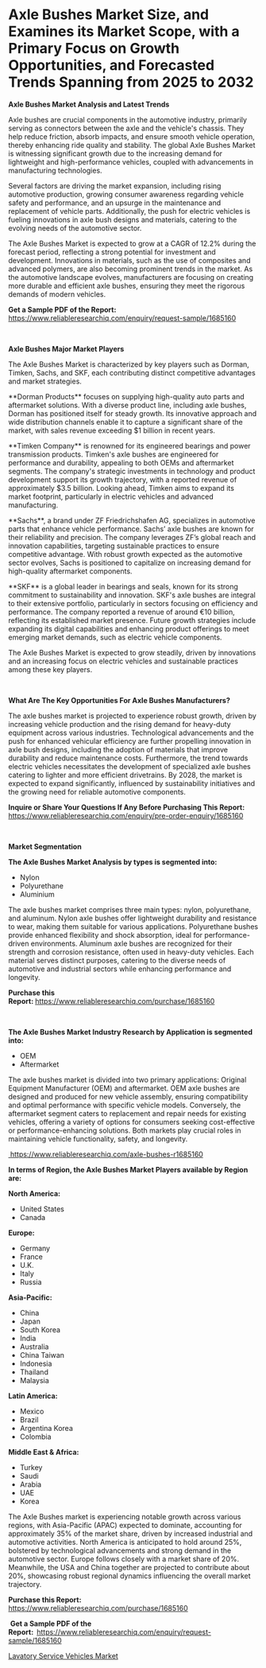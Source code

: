 <p><h1>Axle Bushes Market Size, and Examines its Market Scope, with a Primary Focus on Growth Opportunities, and Forecasted Trends Spanning from 2025 to 2032</h1></p><p><strong>Axle Bushes Market Analysis and Latest Trends</strong></p>
<p><p>Axle bushes are crucial components in the automotive industry, primarily serving as connectors between the axle and the vehicle's chassis. They help reduce friction, absorb impacts, and ensure smooth vehicle operation, thereby enhancing ride quality and stability. The global Axle Bushes Market is witnessing significant growth due to the increasing demand for lightweight and high-performance vehicles, coupled with advancements in manufacturing technologies.</p><p>Several factors are driving the market expansion, including rising automotive production, growing consumer awareness regarding vehicle safety and performance, and an upsurge in the maintenance and replacement of vehicle parts. Additionally, the push for electric vehicles is fueling innovations in axle bush designs and materials, catering to the evolving needs of the automotive sector. </p><p>The Axle Bushes Market is expected to grow at a CAGR of 12.2% during the forecast period, reflecting a strong potential for investment and development. Innovations in materials, such as the use of composites and advanced polymers, are also becoming prominent trends in the market. As the automotive landscape evolves, manufacturers are focusing on creating more durable and efficient axle bushes, ensuring they meet the rigorous demands of modern vehicles.</p></p>
<p><strong>Get a Sample PDF of the Report:&nbsp;</strong> <a href="https://www.reliableresearchiq.com/enquiry/request-sample/1685160?utm_campaign=3076&utm_medium=2&utm_source=Github&utm_content=ia&utm_term=30032025&utm_id=axle-bushes">https://www.reliableresearchiq.com/enquiry/request-sample/1685160</a></p>
<p>&nbsp;</p>
<p><strong>Axle Bushes Major Market Players</strong></p>
<p><p>The Axle Bushes Market is characterized by key players such as Dorman, Timken, Sachs, and SKF, each contributing distinct competitive advantages and market strategies.</p><p>**Dorman Products** focuses on supplying high-quality auto parts and aftermarket solutions. With a diverse product line, including axle bushes, Dorman has positioned itself for steady growth. Its innovative approach and wide distribution channels enable it to capture a significant share of the market, with sales revenue exceeding $1 billion in recent years.</p><p>**Timken Company** is renowned for its engineered bearings and power transmission products. Timken's axle bushes are engineered for performance and durability, appealing to both OEMs and aftermarket segments. The company's strategic investments in technology and product development support its growth trajectory, with a reported revenue of approximately $3.5 billion. Looking ahead, Timken aims to expand its market footprint, particularly in electric vehicles and advanced manufacturing.</p><p>**Sachs**, a brand under ZF Friedrichshafen AG, specializes in automotive parts that enhance vehicle performance. Sachs’ axle bushes are known for their reliability and precision. The company leverages ZF’s global reach and innovation capabilities, targeting sustainable practices to ensure competitive advantage. With robust growth expected as the automotive sector evolves, Sachs is positioned to capitalize on increasing demand for high-quality aftermarket components.</p><p>**SKF** is a global leader in bearings and seals, known for its strong commitment to sustainability and innovation. SKF's axle bushes are integral to their extensive portfolio, particularly in sectors focusing on efficiency and performance. The company reported a revenue of around €10 billion, reflecting its established market presence. Future growth strategies include expanding its digital capabilities and enhancing product offerings to meet emerging market demands, such as electric vehicle components.</p><p>The Axle Bushes Market is expected to grow steadily, driven by innovations and an increasing focus on electric vehicles and sustainable practices among these key players.</p></p>
<p>&nbsp;</p>
<p><strong>What Are The Key Opportunities For Axle Bushes Manufacturers?</strong></p>
<p><p>The axle bushes market is projected to experience robust growth, driven by increasing vehicle production and the rising demand for heavy-duty equipment across various industries. Technological advancements and the push for enhanced vehicular efficiency are further propelling innovation in axle bush designs, including the adoption of materials that improve durability and reduce maintenance costs. Furthermore, the trend towards electric vehicles necessitates the development of specialized axle bushes catering to lighter and more efficient drivetrains. By 2028, the market is expected to expand significantly, influenced by sustainability initiatives and the growing need for reliable automotive components.</p></p>
<p><strong>Inquire or Share Your Questions If Any Before Purchasing This Report:</strong> <a href="https://www.reliableresearchiq.com/enquiry/pre-order-enquiry/1685160?utm_campaign=3076&utm_medium=2&utm_source=Github&utm_content=ia&utm_term=30032025&utm_id=axle-bushes">https://www.reliableresearchiq.com/enquiry/pre-order-enquiry/1685160</a></p>
<p>&nbsp;</p>
<p><strong>Market Segmentation</strong></p>
<p><strong>The Axle Bushes Market Analysis by types is segmented into:</strong></p>
<p><ul><li>Nylon</li><li>Polyurethane</li><li>Aluminium</li></ul></p>
<p><p>The axle bushes market comprises three main types: nylon, polyurethane, and aluminum. Nylon axle bushes offer lightweight durability and resistance to wear, making them suitable for various applications. Polyurethane bushes provide enhanced flexibility and shock absorption, ideal for performance-driven environments. Aluminum axle bushes are recognized for their strength and corrosion resistance, often used in heavy-duty vehicles. Each material serves distinct purposes, catering to the diverse needs of automotive and industrial sectors while enhancing performance and longevity.</p></p>
<p><strong>Purchase this Report:&nbsp;</strong><a href="https://www.reliableresearchiq.com/purchase/1685160?utm_campaign=3076&utm_medium=2&utm_source=Github&utm_content=ia&utm_term=30032025&utm_id=axle-bushes">https://www.reliableresearchiq.com/purchase/1685160</a></p>
<p>&nbsp;</p>
<p><strong>The Axle Bushes Market Industry Research by Application is segmented into:</strong></p>
<p><ul><li>OEM</li><li>Aftermarket</li></ul></p>
<p><p>The axle bushes market is divided into two primary applications: Original Equipment Manufacturer (OEM) and aftermarket. OEM axle bushes are designed and produced for new vehicle assembly, ensuring compatibility and optimal performance with specific vehicle models. Conversely, the aftermarket segment caters to replacement and repair needs for existing vehicles, offering a variety of options for consumers seeking cost-effective or performance-enhancing solutions. Both markets play crucial roles in maintaining vehicle functionality, safety, and longevity.</p></p>
<p><a href="https://www.reliableresearchiq.com/axle-bushes-r1685160?utm_campaign=3076&utm_medium=2&utm_source=Github&utm_content=ia&utm_term=30032025&utm_id=axle-bushes">&nbsp;https://www.reliableresearchiq.com/axle-bushes-r1685160</a></p>
<p><strong>In terms of Region, the Axle Bushes Market Players available by Region are:</strong></p>
<p>
    <p> <strong> North America: </strong>
        <ul>
            <li>United States</li>
            <li>Canada</li>
        </ul>
        </p> 
    <p> <strong> Europe: </strong>
        <ul>
            <li>Germany</li>
            <li>France</li>
            <li>U.K.</li>
            <li>Italy</li>
            <li>Russia</li>
        </ul>
        </p> 
    <p> <strong> Asia-Pacific: </strong>
        <ul>
            <li>China</li>
            <li>Japan</li>
            <li>South Korea</li>
            <li>India</li>
            <li>Australia</li>
            <li>China Taiwan</li>
            <li>Indonesia</li>
            <li>Thailand</li>
            <li>Malaysia</li>
        </ul>
        </p> 
    <p> <strong> Latin America: </strong>
        <ul>
            <li>Mexico</li>
            <li>Brazil</li>
            <li>Argentina Korea</li>
            <li>Colombia</li>
        </ul>
        </p> 
    <p> <strong> Middle East & Africa: </strong>
        <ul>
            <li>Turkey</li>
            <li>Saudi</li>
            <li>Arabia</li>
            <li>UAE</li>
            <li>Korea</li>
        </ul>
    </p>
    </p>
<p><p>The Axle Bushes market is experiencing notable growth across various regions, with Asia-Pacific (APAC) expected to dominate, accounting for approximately 35% of the market share, driven by increased industrial and automotive activities. North America is anticipated to hold around 25%, bolstered by technological advancements and strong demand in the automotive sector. Europe follows closely with a market share of 20%. Meanwhile, the USA and China together are projected to contribute about 20%, showcasing robust regional dynamics influencing the overall market trajectory.</p></p>
<p><strong>Purchase this Report: </strong><a href="https://www.reliableresearchiq.com/purchase/1685160?utm_campaign=3076&utm_medium=2&utm_source=Github&utm_content=ia&utm_term=30032025&utm_id=axle-bushes">https://www.reliableresearchiq.com/purchase/1685160</a></p>
<p>&nbsp;<strong>Get a Sample PDF of the Report:&nbsp;&nbsp;</strong><a href="https://www.reliableresearchiq.com/enquiry/request-sample/1685160?utm_campaign=3076&utm_medium=2&utm_source=Github&utm_content=ia&utm_term=30032025&utm_id=axle-bushes">https://www.reliableresearchiq.com/enquiry/request-sample/1685160</a></p>
<p><strong></strong></p>
<p><p><a href="https://github.com/supicweg/Market-Research-Report-List-1/blob/main/lavatory-service-vehicles-market.md?utm_campaign=3076&utm_medium=2&utm_source=Github&utm_content=ia&utm_term=30032025&utm_id=axle-bushes">Lavatory Service Vehicles Market</a></p></p>